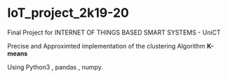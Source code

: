 # IoT_project_2k19-20
Final Project for INTERNET OF THINGS BASED SMART SYSTEMS - UniCT
<div>
<p> Precise and Approximted implementation of the clustering Algorithm <b>K-means</b> </p>
<p> Using Python3 , pandas , numpy. <P>
</div>
